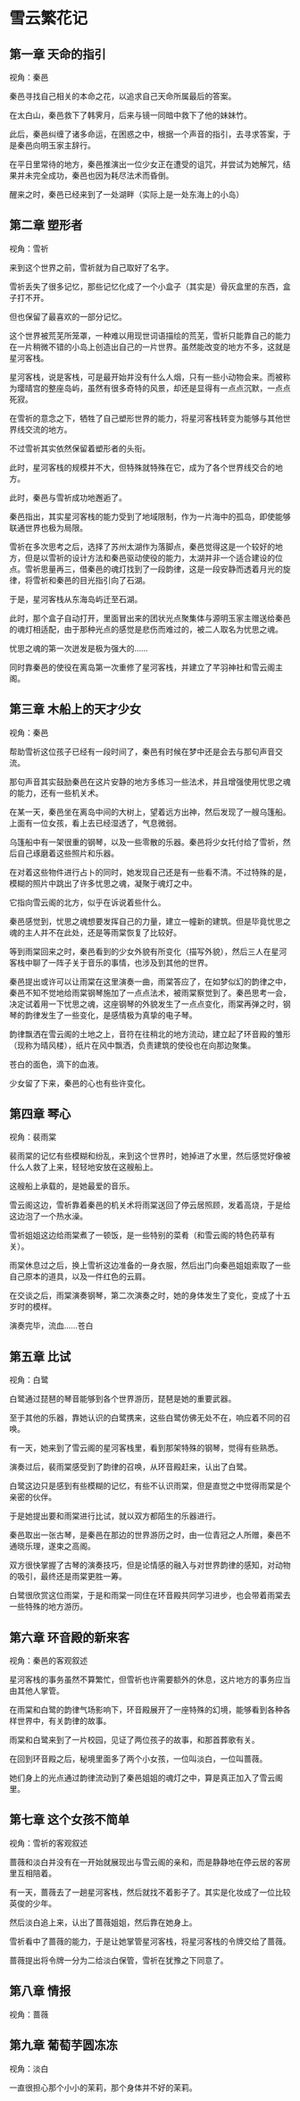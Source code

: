 # 雪云繁花记

## 第一章 天命的指引

视角：秦邑

秦邑寻找自己相关的本命之花，以追求自己天命所属最后的答案。

在太白山，秦邑救下了韩霁月，后来与镜一同暗中救下了他的妹妹竹。

此后，秦邑纠缠了诸多命运，在困惑之中，根据一个声音的指引，去寻求答案，于是秦邑向明玉家主辞行。

在平日里常待的地方，秦邑推演出一位少女正在遭受的诅咒，并尝试为她解咒，结果并未完全成功，秦邑也因为耗尽法术而昏倒。

醒来之时，秦邑已经来到了一处湖畔（实际上是一处东海上的小岛）

## 第二章 塑形者

视角：雪祈

来到这个世界之前，雪祈就为自己取好了名字。

雪祈丢失了很多记忆，那些记忆化成了一个小盒子（其实是）骨灰盒里的东西，盒子打不开。

但也保留了最喜欢的一部分记忆。

这个世界被荒芜所笼罩，一种难以用现世词语描绘的荒芜，雪祈只能靠自己的能力在一片稍微不错的小岛上创造出自己的一片世界。虽然能改变的地方不多，这就是星河客栈。

星河客栈，说是客栈，可是最开始并没有什么人烟，只有一些小动物会来。而被称为璎晴宫的整座岛屿，虽然有很多奇特的风景，却还是显得有一点点沉默，一点点死寂。

在雪祈的意念之下，牺牲了自己塑形世界的能力，将星河客栈转变为能够与其他世界线交流的地方。

不过雪祈其实依然保留着塑形者的头衔。

此时，星河客栈的规模并不大，但特殊就特殊在它，成为了各个世界线交合的地方。

此时，秦邑与雪祈成功地邂逅了。

秦邑指出，其实星河客栈的能力受到了地域限制，作为一片海中的孤岛，即使能够联通世界也极为局限。

雪祈在多次思考之后，选择了苏州太湖作为落脚点，秦邑觉得这是一个较好的地方，但是以雪祈的设计方法和秦邑驱动使役的能力，太湖并非一个适合建设的位点。雪祈思量再三，借秦邑的魂灯找到了一段韵律，这是一段安静而透着月光的旋律，将雪祈和秦邑的目光指引向了石湖。

于是，星河客栈从东海岛屿迁至石湖。

此时，那个盒子自动打开，里面冒出来的团状光点聚集体与源明玉家主赠送给秦邑的魂灯相适配，由于那种光点的感觉是悲伤而难过的，被二人取名为忧思之魂。

忧思之魂的第一次迸发是极为强大的……

同时靠秦邑的使役在离岛第一次重修了星河客栈，并建立了芊羽神社和雪云阁主阁。


## 第三章 木船上的天才少女

视角：秦邑

帮助雪祈这位孩子已经有一段时间了，秦邑有时候在梦中还是会去与那句声音交流。

那句声音其实鼓励秦邑在这片安静的地方多练习一些法术，并且增强使用忧思之魂的能力，还有一些机关术。

在某一天，秦邑坐在离岛中间的大树上，望着远方出神，然后发现了一艘乌篷船。上面有一位女孩，看上去已经湿透了，气息微弱。

乌篷船中有一架很重的钢琴，以及一些零散的乐器。秦邑将少女托付给了雪祈，然后自己琢磨着这些照片和乐器。

在对着这些物件进行占卜的同时，她发现自己还是有一些看不清。不过特殊的是，模糊的照片中跳出了许多忧思之魂，凝聚于魂灯之中。

它指向雪云阁的北方，似乎在诉说着些什么。

秦邑感觉到，忧思之魂想要发挥自己的力量，建立一幢新的建筑。但是毕竟忧思之魂的主人并不在此处，还是等雨棠恢复了比较好。

等到雨棠回来之时，秦邑看到的少女外貌有所变化（描写外貌），然后三人在星河客栈中聊了一阵子关于音乐的事情，也涉及到其他的世界。

秦邑提出或许可以让雨棠在这里演奏一曲，雨棠答应了，在如梦似幻的韵律之中，秦邑不知不觉地给雨棠钢琴施加了一点点法术，被雨棠察觉到了。秦邑思考一会，决定试着用一下忧思之魂，这座钢琴的外貌发生了一点点变化，雨棠再弹之时，钢琴的韵律发生了一些变化，是感情极为真挚的电子琴。

韵律飘洒在雪云阁的土地之上，音符在往稍北的地方流动，建立起了环音殿的雏形（现称为晴风楼），纸片在风中飘洒，负责建筑的使役也在向那边聚集。

苍白的面色，滴下的血液。

少女留了下来，秦邑的心也有些许变化。

## 第四章 琴心

视角：裴雨棠

裴雨棠的记忆有些模糊和纷乱，来到这个世界时，她掉进了水里，然后感觉好像被什么人救了上来，轻轻地安放在这艘船上。

这艘船上承载的，是她最爱的音乐。

雪云阁这边，雪祈靠着秦邑的机关术将雨棠送回了停云居照顾，发着高烧，于是给这边泡了一个热水澡。

雪祈姐姐这边给雨棠煮了一顿饭，是一些特别的菜肴（和雪云阁的特色药草有关）。

雨棠休息过之后，换上雪祈这边准备的一身衣服，然后出门向秦邑姐姐索取了一些自己原本的道具，以及一件红色的云肩。

在交谈之后，雨棠演奏钢琴，第二次演奏之时，她的身体发生了变化，变成了十五岁时的模样。

演奏完毕，流血……苍白

## 第五章 比试

视角：白鹭

白鹭通过琵琶的琴音能够到各个世界游历，琵琶是她的重要武器。

至于其他的乐器，靠她认识的白鹭携来，这些白鹭仿佛无处不在，响应着不同的召唤。

有一天，她来到了雪云阁的星河客栈里，看到那架特殊的钢琴，觉得有些熟悉。

演奏过后，裴雨棠感受到了韵律的召唤，从环音殿赶来，认出了白鹭。

白鹭这边只是感到有些模糊的记忆，有些不认识雨棠，但是直觉之中觉得雨棠是个亲密的伙伴。

于是她提出要和雨棠进行比试，就以双方都陌生的乐器进行。

秦邑取出一张古琴，是秦邑在那边的世界游历之时，由一位青冠之人所赠，秦邑不通晓乐理，遂束之高阁。

双方很快掌握了古琴的演奏技巧，但是论情感的融入与对世界韵律的感知，对动物的吸引，最终还是雨棠更胜一筹。

白鹭很欣赏这位雨棠，于是和雨棠一同住在环音殿共同学习进步，也会带着雨棠去一些特殊的地方游历。


## 第六章 环音殿的新来客

视角：秦邑的客观叙述

星河客栈的事务虽然不算繁忙，但雪祈也许需要额外的休息，这片地方的事务应当由其他人掌管。

在雨棠和白鹭的韵律气场影响下，环音殿展开了一座特殊的幻境，能够看到各种各样世界中，有关韵律的故事。

雨棠和白鹭来到了一片校园，见证了两位孩子的故事，和那首葬歌有关。

在回到环音殿之后，秘境里面多了两个小女孩，一位叫淡白，一位叫蔷薇。

她们身上的光点通过韵律流动到了秦邑姐姐的魂灯之中，算是真正加入了雪云阁里。

## 第七章 这个女孩不简单

视角：雪祈的客观叙述

蔷薇和淡白并没有在一开始就展现出与雪云阁的亲和，而是静静地在停云居的客房里互相陪着。

有一天，蔷薇去了一趟星河客栈，然后就找不着影子了。其实是化妆成了一位比较英俊的少年。

然后淡白追上来，认出了蔷薇姐姐，然后靠在她身上。

雪祈看中了蔷薇的能力，于是让她掌管星河客栈，将星河客栈的令牌交给了蔷薇。

蔷薇提出将令牌一分为二给淡白保管，雪祈在犹豫之下同意了。

## 第八章 情报

视角：蔷薇


## 第九章 葡萄芋圆冻冻

视角：淡白

一直很担心那个小小的茉莉，那个身体并不好的茉莉。
